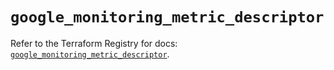 # `google_monitoring_metric_descriptor`

Refer to the Terraform Registry for docs: [`google_monitoring_metric_descriptor`](https://registry.terraform.io/providers/hashicorp/google/6.34.0/docs/resources/monitoring_metric_descriptor).
